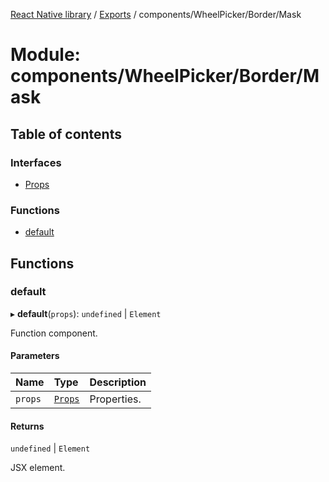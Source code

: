 [React Native library](../index.md) / [Exports](../modules.md) / components/WheelPicker/Border/Mask

# Module: components/WheelPicker/Border/Mask

## Table of contents

### Interfaces

- [Props](../interfaces/components_WheelPicker_Border_Mask.Props.md)

### Functions

- [default](components_WheelPicker_Border_Mask.md#default)

## Functions

### default

▸ **default**(`props`): `undefined` \| `Element`

Function component.

#### Parameters

| Name | Type | Description |
| :------ | :------ | :------ |
| `props` | [`Props`](../interfaces/components_WheelPicker_Border_Mask.Props.md) | Properties. |

#### Returns

`undefined` \| `Element`

JSX element.
